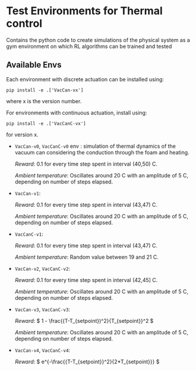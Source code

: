 # Test Environments for Thermal control

Contains the python code to create simulations of the physical system as a gym environment on which RL algorithms can be trained and tested

## Available Envs

Each environment with discrete actuation can be installed using:

```
pip install -e .['VacCan-vx']
```
where x is the version number.

For environments with continuous actuation, install using:
```
pip install -e .['VacCanC-vx']
```
for version x.



* `VacCan-v0`, `VacCanC-v0` env : simulation of thermal dynamics of the vacuum can considering the conduction through the foam and heating.

  *Reward*: 0.1 for every time step spent in interval (40,50) C.
  
  *Ambient temperature*: Oscillates around 20 C with an amplitude of 5 C, depending on number of steps elapsed.

  
* `VacCan-v1`:

  *Reward*: 0.1 for every time step spent in interval (43,47) C.
  
  *Ambient temperature*: Oscillates around 20 C with an amplitude of 5 C, depending on number of steps elapsed.
  
* `VacCanC-v1`:

  *Reward*: 0.1 for every time step spent in interval (43,47) C.

  *Ambient temperature*: Random value between 19 and 21 C.

* `VacCan-v2`, `VacCanC-v2`:

  *Reward*: 0.1 for every time step spent in interval (42,45] C.

  *Ambient temperature*: Oscillates around 20 C with an amplitude of 5 C, depending on number of steps elapsed.

* `VacCan-v3`, `VacCanC-v3`:

  *Reward*: $ 1 - \frac{(T-T_{setpoint})^2}{T_{setpoint}}^2 $

  *Ambient temperature*: Oscillates around 20 C with an amplitude of 5 C, depending on number of steps elapsed.

* `VacCan-v4`, `VacCanC-v4`:

  *Reward*: $ e^{-\frac{{T-T_{setpoint}}^2}{2*T_{setpoint}}} $
